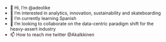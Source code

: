 - 👋 Hi, I’m @adeolike
- 👀 I’m interested in analytics, innovation, sustainability and skateboarding
- 🌱 I’m currently learning Spanish
- 💞️ I’m looking to collaborate on the data-centric paradigm shift for the heavy-assert industry
- 📫 How to reach me twitter @Akalkkinen

<!---
adeolike/adeolike is a ✨ special ✨ repository because its `README.md` (this file) appears on your GitHub profile.
You can click the Preview link to take a look at your changes.
--->

